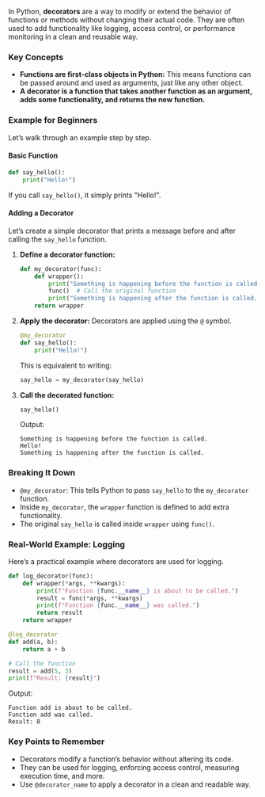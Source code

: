 In Python, **decorators** are a way to modify or extend the behavior of functions or methods without changing their actual code. They are often used to add functionality like logging, access control, or performance monitoring in a clean and reusable way.

### Key Concepts
- **Functions are first-class objects in Python:** This means functions can be passed around and used as arguments, just like any other object.
- **A decorator is a function that takes another function as an argument, adds some functionality, and returns the new function.**

### Example for Beginners

Let’s walk through an example step by step.

#### Basic Function
```python
def say_hello():
    print("Hello!")
```

If you call `say_hello()`, it simply prints "Hello!".

#### Adding a Decorator
Let’s create a simple decorator that prints a message before and after calling the `say_hello` function.

1. **Define a decorator function:**
   ```python
   def my_decorator(func):
       def wrapper():
           print("Something is happening before the function is called.")
           func()  # Call the original function
           print("Something is happening after the function is called.")
       return wrapper
   ```

2. **Apply the decorator:**
   Decorators are applied using the `@` symbol.

   ```python
   @my_decorator
   def say_hello():
       print("Hello!")
   ```

   This is equivalent to writing:
   ```python
   say_hello = my_decorator(say_hello)
   ```

3. **Call the decorated function:**
   ```python
   say_hello()
   ```
   Output:
   ```
   Something is happening before the function is called.
   Hello!
   Something is happening after the function is called.
   ```

### Breaking It Down
- `@my_decorator`: This tells Python to pass `say_hello` to the `my_decorator` function.
- Inside `my_decorator`, the `wrapper` function is defined to add extra functionality.
- The original `say_hello` is called inside `wrapper` using `func()`.

### Real-World Example: Logging
Here’s a practical example where decorators are used for logging.

```python
def log_decorator(func):
    def wrapper(*args, **kwargs):
        print(f"Function {func.__name__} is about to be called.")
        result = func(*args, **kwargs)
        print(f"Function {func.__name__} was called.")
        return result
    return wrapper

@log_decorator
def add(a, b):
    return a + b

# Call the function
result = add(5, 3)
print(f"Result: {result}")
```

Output:
```
Function add is about to be called.
Function add was called.
Result: 8
```

### Key Points to Remember
- Decorators modify a function’s behavior without altering its code.
- They can be used for logging, enforcing access control, measuring execution time, and more.
- Use `@decorator_name` to apply a decorator in a clean and readable way.


